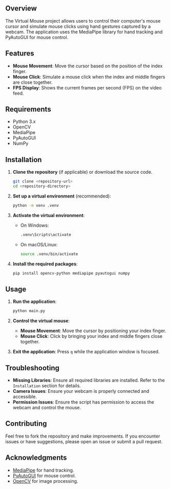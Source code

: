 ## Overview

The Virtual Mouse project allows users to control their computer's mouse cursor and simulate mouse clicks using hand gestures captured by a webcam. The application uses the MediaPipe library for hand tracking and PyAutoGUI for mouse control.

## Features

- **Mouse Movement**: Move the cursor based on the position of the index finger.
- **Mouse Click**: Simulate a mouse click when the index and middle fingers are close together.
- **FPS Display**: Shows the current frames per second (FPS) on the video feed.

## Requirements

- Python 3.x
- OpenCV
- MediaPipe
- PyAutoGUI
- NumPy

## Installation

1. **Clone the repository** (if applicable) or download the source code.

   ```bash
   git clone <repository-url>
   cd <repository-directory>
   ```

2. **Set up a virtual environment** (recommended):

   ```bash
   python -m venv .venv
   ```

3. **Activate the virtual environment**:

   - On Windows:

     ```bash
     .venv\Scripts\activate
     ```

   - On macOS/Linux:

     ```bash
     source .venv/bin/activate
     ```

4. **Install the required packages**:

   ```bash
   pip install opencv-python mediapipe pyautogui numpy
   ```

## Usage

1. **Run the application**:

   ```bash
   python main.py
   ```

2. **Control the virtual mouse**:

   - **Mouse Movement**: Move the cursor by positioning your index finger.
   - **Mouse Click**: Click by bringing your index and middle fingers close together.

3. **Exit the application**: Press `q` while the application window is focused.

## Troubleshooting

- **Missing Libraries**: Ensure all required libraries are installed. Refer to the `Installation` section for details.
- **Camera Issues**: Ensure your webcam is properly connected and accessible.
- **Permission Issues**: Ensure the script has permission to access the webcam and control the mouse.

## Contributing

Feel free to fork the repository and make improvements. If you encounter issues or have suggestions, please open an issue or submit a pull request.


## Acknowledgments

- [MediaPipe](https://google.github.io/mediapipe/) for hand tracking.
- [PyAutoGUI](https://pyautogui.readthedocs.io/) for mouse control.
- [OpenCV](https://opencv.org/) for image processing.


